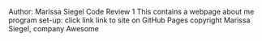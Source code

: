 Author: Marissa Siegel
Code Review 1
This contains a webpage about me
program set-up: click link
link to site on GitHub Pages
copyright Marissa Siegel, company Awesome
